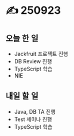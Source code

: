 # ✍️ 250923

## 오늘 한 일

* Jackfruit 프로젝트 진행
* DB Review 진행
* TypeScript 학습
* NIE



## 내일 할 일

* Java, DB TA 진행
* Test 세미나 진행
* TypeScript 학습
